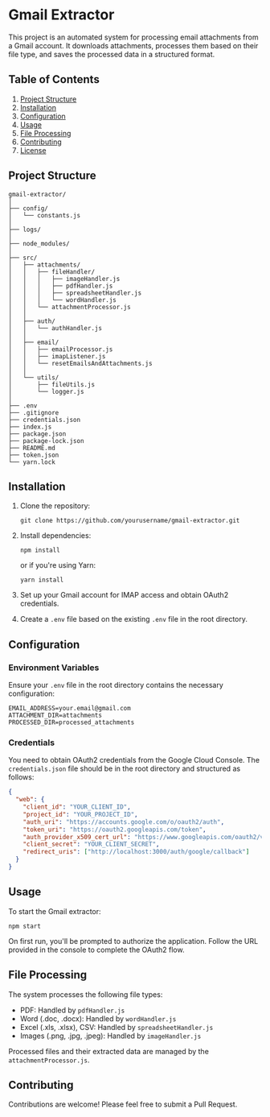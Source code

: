 # Gmail Extractor

This project is an automated system for processing email attachments from a Gmail account. It downloads attachments, processes them based on their file type, and saves the processed data in a structured format.

## Table of Contents
1. [Project Structure](#project-structure)
2. [Installation](#installation)
3. [Configuration](#configuration)
4. [Usage](#usage)
5. [File Processing](#file-processing)
6. [Contributing](#contributing)
7. [License](#license)

## Project Structure

```
gmail-extractor/
│
├── config/
│   └── constants.js
│
├── logs/
│
├── node_modules/
│
├── src/
│   ├── attachments/
│   │   ├── fileHandler/
│   │   │   ├── imageHandler.js
│   │   │   ├── pdfHandler.js
│   │   │   ├── spreadsheetHandler.js
│   │   │   └── wordHandler.js
│   │   └── attachmentProcessor.js
│   │
│   ├── auth/
│   │   └── authHandler.js
│   │
│   ├── email/
│   │   ├── emailProcessor.js
│   │   ├── imapListener.js
│   │   └── resetEmailsAndAttachments.js
│   │
│   └── utils/
│       ├── fileUtils.js
│       └── logger.js
│
├── .env
├── .gitignore
├── credentials.json
├── index.js
├── package.json
├── package-lock.json
├── README.md
├── token.json
└── yarn.lock
```

## Installation

1. Clone the repository:
   ```
   git clone https://github.com/yourusername/gmail-extractor.git
   ```

2. Install dependencies:
   ```
   npm install
   ```
   or if you're using Yarn:
   ```
   yarn install
   ```

3. Set up your Gmail account for IMAP access and obtain OAuth2 credentials.

4. Create a `.env` file based on the existing `.env` file in the root directory.

## Configuration

### Environment Variables

Ensure your `.env` file in the root directory contains the necessary configuration:

```
EMAIL_ADDRESS=your.email@gmail.com
ATTACHMENT_DIR=attachments
PROCESSED_DIR=processed_attachments
```

### Credentials

You need to obtain OAuth2 credentials from the Google Cloud Console. The `credentials.json` file should be in the root directory and structured as follows:

```json
{
  "web": {
    "client_id": "YOUR_CLIENT_ID",
    "project_id": "YOUR_PROJECT_ID",
    "auth_uri": "https://accounts.google.com/o/oauth2/auth",
    "token_uri": "https://oauth2.googleapis.com/token",
    "auth_provider_x509_cert_url": "https://www.googleapis.com/oauth2/v1/certs",
    "client_secret": "YOUR_CLIENT_SECRET",
    "redirect_uris": ["http://localhost:3000/auth/google/callback"]
  }
}
```

## Usage

To start the Gmail extractor:

```
npm start
```

On first run, you'll be prompted to authorize the application. Follow the URL provided in the console to complete the OAuth2 flow.

## File Processing

The system processes the following file types:
- PDF: Handled by `pdfHandler.js`
- Word (.doc, .docx): Handled by `wordHandler.js`
- Excel (.xls, .xlsx), CSV: Handled by `spreadsheetHandler.js`
- Images (.png, .jpg, .jpeg): Handled by `imageHandler.js`

Processed files and their extracted data are managed by the `attachmentProcessor.js`.

## Contributing

Contributions are welcome! Please feel free to submit a Pull Request.
